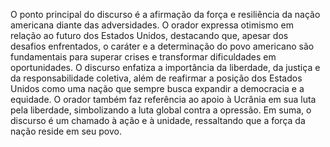 O ponto principal do discurso é a afirmação da força e resiliência da nação americana diante das adversidades. O orador expressa otimismo em relação ao futuro dos Estados Unidos, destacando que, apesar dos desafios enfrentados, o caráter e a determinação do povo americano são fundamentais para superar crises e transformar dificuldades em oportunidades. O discurso enfatiza a importância da liberdade, da justiça e da responsabilidade coletiva, além de reafirmar a posição dos Estados Unidos como uma nação que sempre busca expandir a democracia e a equidade. O orador também faz referência ao apoio à Ucrânia em sua luta pela liberdade, simbolizando a luta global contra a opressão. Em suma, o discurso é um chamado à ação e à unidade, ressaltando que a força da nação reside em seu povo.